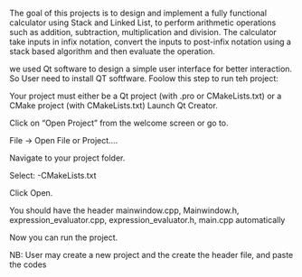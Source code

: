 The goal of this projects is to design and implement a fully functional calculator using Stack and Linked List, to perform arithmetic operations such as addition, subtraction, multiplication and division. The calculator take inputs in infix notation, convert the inputs to post-infix notation using a stack based algorithm and then evaluate the operation.

we used Qt software to design a simple user interface for better interaction. So User need to install QT softfware. Foolow this step to run teh project: 

Your project must either be a Qt project (with .pro or CMakeLists.txt) or a CMake project (with CMakeLists.txt)
Launch Qt Creator.

Click on “Open Project” from the welcome screen or go to.

File → Open File or Project….

Navigate to your project folder.

Select: 
      -CMakeLists.txt 

Click Open.

You should have the header mainwindow.cpp, Mainwindow.h, expression_evaluator.cpp, expression_evaluator.h, main.cpp automatically

Now you can run the project.



NB: User may create a new project and the create the header file, and paste the codes
